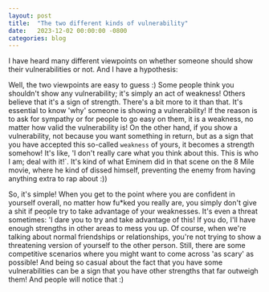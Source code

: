 ```yaml
---
layout: post
title:  "The two different kinds of vulnerability"
date:   2023-12-02 00:00:00 -0800
categories: blog
---
```


I have heard many different viewpoints on whether someone should show their vulnerabilities or not. And I have a hypothesis:

Well, the two viewpoints are easy to guess :) Some people think you shouldn't show any vulnerability; it's simply an act of weakness! Others believe that it's a sign of strength. There's a bit more to it than that. It's essential to know 'why' someone is showing a vulnerability! If the reason is to ask for sympathy or for people to go easy on them, it is a weakness, no matter how valid the vulnerability is!
On the other hand, if you show a vulnerability, not because you want something in return, but as a sign that you have accepted this so-called `weakness` of yours, it becomes a strength somehow! It's like, 'I don't really care what you think about this. This is who I am; deal with it!`. It's kind of what Eminem did in that scene on the 8 Mile movie, where he kind of dissed himself, preventing the enemy from having anything extra to rap about :))

So, it's simple! When you get to the point where you are confident in yourself overall, no matter how fu*ked you really are, you simply don't give a shit if people try to take advantage of your weaknesses. It's even a threat sometimes: 'I dare you to try and take advantage of this! If you do, I'll have enough strengths in other areas to mess you up. Of course, when we're talking about normal friendships or relationships, you're not trying to show a threatening version of yourself to the other person. Still, there are some competitive scenarios where you might want to come across 'as scary' as possible! And being so casual about the fact that you have some vulnerabilities can be a sign that you have other strengths that far outweigh them! And people will notice that :)

